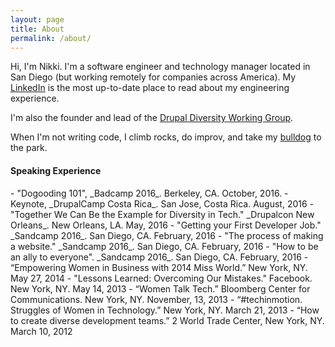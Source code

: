 ```yaml
---
layout: page
title: About
permalink: /about/
---
```


Hi, I'm Nikki.  I'm a software engineer and technology manager located in San Diego (but working remotely for companies across America).  My [LinkedIn][] is the most up-to-date place to read about my engineering experience.  

I'm also the founder and lead of the <a href="http://www.drupaldiversity.com">Drupal Diversity Working Group</a>.  

When I'm not writing code, I climb rocks, do improv, and take my [bulldog][] to the park.

<h4>Speaking Experience</h4>
- "Dogooding 101", _Badcamp 2016_. Berkeley, CA. October, 2016.
- Keynote, _DrupalCamp Costa Rica_. San Jose, Costa Rica. August, 2016
- "Together We Can Be the Example for Diversity in Tech." _Drupalcon New Orleans_. New Orleans, LA. May, 2016
- "Getting your First Developer Job." _Sandcamp 2016_. San Diego, CA. February, 2016
- "The process of making a website." _Sandcamp 2016_. San Diego, CA. February, 2016
- "How to be an ally to everyone". _Sandcamp 2016_. San Diego, CA. February, 2016
- “Empowering Women in Business with 2014 Miss World.” New York, NY. May 27, 2014
- "Lessons Learned: Overcoming Our Mistakes." Facebook. New York, NY. May 14, 2013
- “Women Talk Tech.” Bloomberg Center for Communications. New York, NY. November, 13, 2013
- “#techinmotion. Struggles of Women in Technology.” New York, NY. March 21, 2013
- “How to create diverse development teams.” 2 World Trade Center, New York, NY. March 10, 2012

[LinkedIn]: https://www.linkedin.com/in/nikkistevens
[bulldog]: http://instagram.com/poodlethebulldog
